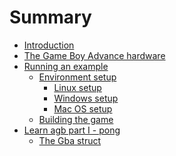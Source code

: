 # Summary

- [Introduction](./introduction/introduction.md)
- [The Game Boy Advance hardware](./hardware/hardware.md)
- [Running an example](./setup/getting_started.md)
    - [Environment setup](./setup/setup.md)
        - [Linux setup](./setup/linux.md)
        - [Windows setup]()
        - [Mac OS setup]()
    - [Building the game](./setup/building.md)
- [Learn agb part I - pong](./pong/01_introduction.md)
    - [The Gba struct](./pong/02_the_gba_struct.md)